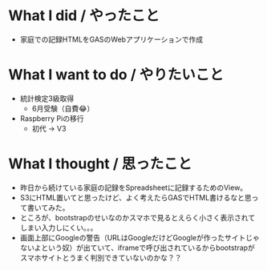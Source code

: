 # What I did / やったこと
- 家庭での記録HTMLをGASのWebアプリケーションで作成

# What I want to do / やりたいこと
- 統計検定3級取得
  - 6月受験（自費😂）
- Raspberry Piの移行
  - 初代 → V3

# What I thought / 思ったこと
- 昨日から続けている家庭の記録をSpreadsheetに記録するためのView。
- S3にHTML置いてと思ったけど、よく考えたらGASでHTML書けるなと思って書いてみた。
- ところが、bootstrapのせいなのかスマホで見るとえらく小さく表示されてしまい入力しにくい。。。
- 画面上部にGoogleの警告（URLはGoogleだけどGoogleが作ったサイトじゃないよという奴）が出ていて、iframeで呼び出されているからbootstrapがスマホサイトとうまく判別できていないのかな？？
